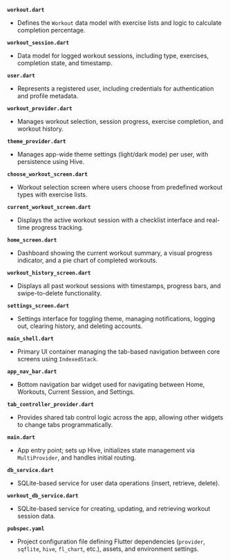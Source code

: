 **`workout.dart`**  
- Defines the `Workout` data model with exercise lists and logic to calculate completion percentage.

**`workout_session.dart`**  
- Data model for logged workout sessions, including type, exercises, completion state, and timestamp.

**`user.dart`**  
- Represents a registered user, including credentials for authentication and profile metadata.

**`workout_provider.dart`**  
- Manages workout selection, session progress, exercise completion, and workout history.

**`theme_provider.dart`**  
- Manages app-wide theme settings (light/dark mode) per user, with persistence using Hive.

**`choose_workout_screen.dart`**  
- Workout selection screen where users choose from predefined workout types with exercise lists.

**`current_workout_screen.dart`**  
- Displays the active workout session with a checklist interface and real-time progress tracking.

**`home_screen.dart`**  
- Dashboard showing the current workout summary, a visual progress indicator, and a pie chart of completed workouts.

**`workout_history_screen.dart`**  
- Displays all past workout sessions with timestamps, progress bars, and swipe-to-delete functionality.

**`settings_screen.dart`**  
- Settings interface for toggling theme, managing notifications, logging out, clearing history, and deleting accounts.

**`main_shell.dart`**  
- Primary UI container managing the tab-based navigation between core screens using `IndexedStack`.

**`app_nav_bar.dart`**  
- Bottom navigation bar widget used for navigating between Home, Workouts, Current Session, and Settings.

**`tab_controller_provider.dart`**  
- Provides shared tab control logic across the app, allowing other widgets to change tabs programmatically.

**`main.dart`**  
- App entry point; sets up Hive, initializes state management via `MultiProvider`, and handles initial routing.

**`db_service.dart`**  
- SQLite-based service for user data operations (insert, retrieve, delete).

**`workout_db_service.dart`**  
- SQLite-based service for creating, updating, and retrieving workout session data.

**`pubspec.yaml`**  
- Project configuration file defining Flutter dependencies (`provider`, `sqflite`, `hive`, `fl_chart`, etc.), assets, and environment settings.